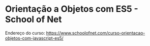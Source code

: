 # Orientação a Objetos com ES5 - School of Net

Endereço do curso: https://www.schoolofnet.com/curso-orientacao-objetos-com-javascript-es5/

